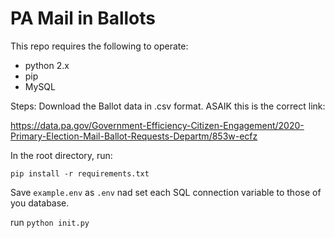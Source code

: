 # PA Mail in Ballots
This repo requires the following to operate:
* python 2.x
* pip 
* MySQL

Steps:
Download the Ballot data in .csv format. ASAIK this is the correct link:

https://data.pa.gov/Government-Efficiency-Citizen-Engagement/2020-Primary-Election-Mail-Ballot-Requests-Departm/853w-ecfz

In the root directory, run: 

`pip install -r requirements.txt`

Save `example.env` as `.env` nad set each SQL connection variable to those of you database.

run `python init.py`